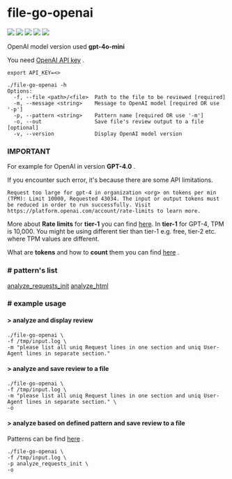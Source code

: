 # file-go-openai

![](https://img.shields.io/github/stars/michalswi/file-go-openai)
![](https://img.shields.io/github/issues/michalswi/file-go-openai)
![](https://img.shields.io/github/forks/michalswi/file-go-openai)
![](https://img.shields.io/github/last-commit/michalswi/file-go-openai)
![](https://img.shields.io/github/release/michalswi/file-go-openai)

OpenAI model version used **gpt-4o-mini**

You need [OpenAI API key](https://platform.openai.com/api-keys) .

```
export API_KEY=<>

./file-go-openai -h
Options:
  -f, --file <path>/<file>  Path to the file to be reviewed [required]
  -m, --message <string>    Message to OpenAI model [required OR use '-p']
  -p, --pattern <string>    Pattern name [required OR use '-m']
  -o, --out                 Save file's review output to a file [optional]
  -v, --version             Display OpenAI model version
```

### **IMPORTANT**  

For example for OpenAI in version **GPT-4.0** .

If you encounter such error, it's because there are some API limitations.
```
Request too large for gpt-4 in organization <org> on tokens per min (TPM): Limit 10000, Requested 43034. The input or output tokens must be reduced in order to run successfully. Visit https://platform.openai.com/account/rate-limits to learn more.
```
More about **Rate limits** for **tier-1** you can find [here](https://platform.openai.com/docs/guides/rate-limits/usage-tiers?context=tier-one). In **tier-1** for GPT-4, TPM is 10,000. You might be using different tier than tier-1 e.g. free, tier-2 etc. where TPM values are different.

What are **tokens** and how to **count** them you can find [here](https://help.openai.com/en/articles/4936856-what-are-tokens-and-how-to-count-them) .


### \# pattern's list

[analyze_requests_init](./patterns/analyze_requests_init/README.md)
[analyze_html](./patterns/analyze_html/README.md)


### \# example usage

#### > analyze and display review
```
./file-go-openai \
-f /tmp/input.log \
-m "please list all uniq Request lines in one section and uniq User-Agent lines in separate section."
```

#### > analyze and save review to a file
```
./file-go-openai \
-f /tmp/input.log \
-m "please list all uniq Request lines in one section and uniq User-Agent lines in separate section." \
-o
```

#### > analyze based on defined pattern and save review to a file

Patterns can be find [here](./patterns/) .

```
./file-go-openai \
-f /tmp/input.log \
-p analyze_requests_init \
-o
```